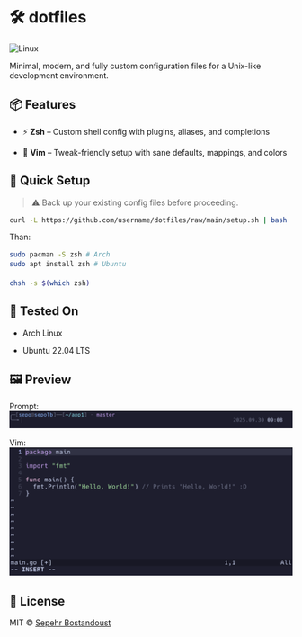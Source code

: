 # 🛠️ dotfiles

![Linux](https://img.shields.io/badge/Linux-supported-0E7C7B?logo=linux&logoColor=white)

Minimal, modern, and fully custom configuration files for a Unix-like development environment.
## 📦 Features

- ⚡ **Zsh** – Custom shell config with plugins, aliases, and completions  

- 📝 **Vim** – Tweak-friendly setup with sane defaults, mappings, and colors

## 🚀 Quick Setup

> ⚠️ Back up your existing config files before proceeding.

```bash
curl -L https://github.com/username/dotfiles/raw/main/setup.sh | bash
```

Than:
```bash
sudo pacman -S zsh # Arch
sudo apt install zsh # Ubuntu

chsh -s $(which zsh)
```

## 🧪 Tested On

- Arch Linux

- Ubuntu 22.04 LTS

## 🖼️ Preview
Prompt:
![prompt](./assets/prompt.png)

Vim:
![vim](./assets/vim.png)

## 📄 License

MIT © [Sepehr Bostandoust](https://github.com/seponik)